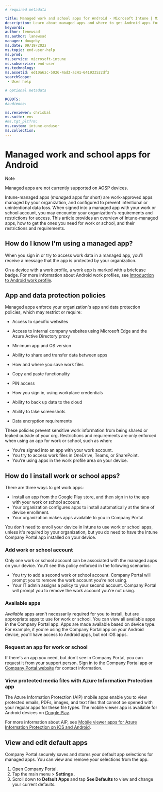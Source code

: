 ```yaml
---
# required metadata

title: Managed work and school apps for Android - Microsoft Intune | Microsoft Docs
description: Learn about managed apps and where to get Android apps for work or school.   
keywords:
author: lenewsad
ms.author: lanewsad
manager: dougeby
ms.date: 09/19/2022
ms.topic: end-user-help
ms.prod:
ms.service: microsoft-intune
ms.subservice: end-user
ms.technology:
ms.assetid: ed10a62c-b026-4ad3-ac41-641933522df2
searchScope:
 - User help

# optional metadata

ROBOTS:  
#audience:

ms.reviewer: chrisbal
ms.suite: ems
#ms.tgt_pltfrm:
ms.custom: intune-enduser
ms.collection: 
---
```



# Managed work and school apps for Android  

> [!NOTE]
> Managed apps are not currently supported on AOSP devices.  

Intune-managed apps (*managed* apps for short) are work-approved apps managed by your organization, and configured to prevent intentional or unintentional data loss. When signed into a managed app with your work or school account, you may encounter your organization's requirements and restrictions for access. This article provides an overview of Intune-managed apps, how to get the ones you need for work or school, and their restrictions and requirements.   

## How do I know I'm using a managed app?
When you sign in or try to access work data in a managed app, you'll receive a message that the app is protected by your organization. 

On a device with a work profile, a work app is marked with a briefcase badge. For more information about Android work profiles, see [Introduction to Android work profile](what-happens-when-you-create-a-work-profile-android.md).    


## App and data protection policies        

Managed apps enforce your organization's app and data protection policies, which may restrict or require: 

* Access to specific websites  

* Access to internal company websites using Microsoft Edge and the Azure Active Directory proxy  

* Minimum app and OS version  

* Ability to share and transfer data between apps  

* How and where you save work files  

* Copy and paste functionality  

* PIN access   

* How you sign in, using workplace credentials  

* Ability to back up data to the cloud  

* Ability to take screenshots  

* Data encryption requirements    

These policies prevent sensitive work information from being shared or leaked outside of your org. Restrictions and requirements are only enforced when using an app for work or school, such as when:  

* You're signed into an app with your work account.   
* You try to access work files in OneDrive, Teams, or SharePoint.  
* You're using apps in the work profile area on your device.  

## How do I install work or school apps?  

There are three ways to get work apps:   

* Install an app from the Google Play store, and then sign in to the app with your work or school account.  
* Your organization configures apps to install automatically at the time of device enrollment.  
* Your organization makes apps available to you in Company Portal.   

You don't need to enroll your device in Intune to use work or school apps, unless it's required by your organization, but you do need to have the Intune Company Portal app installed on your device.    

### Add work or school account      
Only one work or school account can be associated with the managed apps on your device. You'll see this policy enforced in the following scenarios:    

* You try to add a second work or school account. Company Portal will prompt you to remove the work account you're not using.   
* Your IT admin assigns a policy to your second account. Company Portal will prompt you to remove the work account you're not using.   

### Available apps   
*Available* apps aren't necessarily required for you to install, but are appropriate apps to use for work or school. You can view all available apps in the Company Portal app. Apps are made available based on device type. For example, if you're using the Company Portal app on your Android device, you'll have access to Android apps, but not iOS apps.   

### Request an app for work or school   
 If there's an app you need, but don't see in Company Portal, you can request it from your support person. Sign in to the Company Portal app or [Company Portal website](https://go.microsoft.com/fwlink/?linkid=2010980) for contact information.     

### View protected media files with Azure Information Protection app  
The Azure Information Protection (AIP) mobile apps enable you to view protected emails, PDFs, images, and text files that cannot be opened with your regular apps for these file types. The mobile viewer app is available for Android devices on [Google Play](https://play.google.com/store/apps/details?id=com.microsoft.ipviewer).  

For more information about AIP, see [Mobile viewer apps for Azure Information Protection on iOS and Android](/azure/information-protection/rms-client/mobile-app-faq).  
## View and edit default apps    
Company Portal securely saves and stores your default app selections for managed apps. You can view and remove your selections from the app. 

1. Open Company Portal.  
2. Tap the main menu > **Settings** .  
3. Scroll down to **Default Apps** and tap **See Defaults** to view and change your current defaults.    
